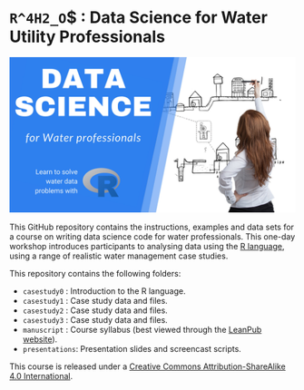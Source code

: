 # `R^4H2_O`$ : Data Science for Water Utility Professionals

![](manuscript/resources/00_introduction/r4h2o_logo.jpg)

This GitHub repository contains the instructions, examples and data sets for a course on writing data science code for water professionals. This one-day workshop introduces participants to analysing data using the [R language](https://www.r-project.org/), using a range of realistic water management case studies.

This repository contains the following folders:
* `casestudy0`   : Introduction to the R language.
* `casestudy1`   : Case study data and files.
* `casestudy2`   : Case study data and files.
* `casestudy3`   : Case study data and files.
* `manuscript`   : Course syllabus (best viewed through the [LeanPub website](https://leanpub.com/c/R4H2O)).
* `presentations`: Presentation slides and screencast scripts.

This course is released under a [Creative Commons Attribution-ShareAlike 4.0 International](LICENSE.md).
